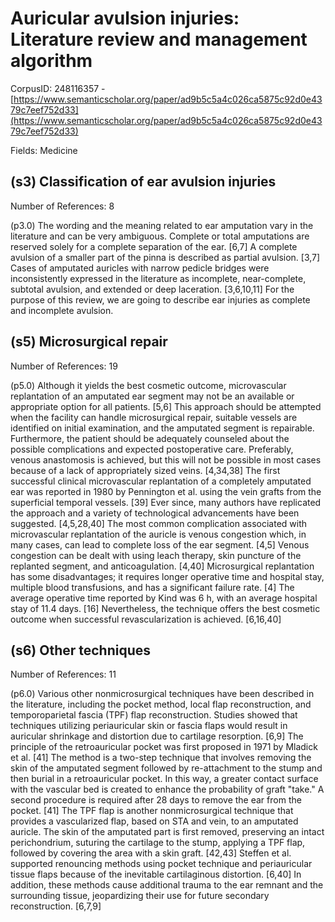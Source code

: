 # Auricular avulsion injuries: Literature review and management algorithm

CorpusID: 248116357 - [https://www.semanticscholar.org/paper/ad9b5c5a4c026ca5875c92d0e4379c7eef752d33](https://www.semanticscholar.org/paper/ad9b5c5a4c026ca5875c92d0e4379c7eef752d33)

Fields: Medicine

## (s3) Classification of ear avulsion injuries
Number of References: 8

(p3.0) The wording and the meaning related to ear amputation vary in the literature and can be very ambiguous. Complete or total amputations are reserved solely for a complete separation of the ear. [6,7] A complete avulsion of a smaller part of the pinna is described as partial avulsion. [3,7] Cases of amputated auricles with narrow pedicle bridges were inconsistently expressed in the literature as incomplete, near-complete, subtotal avulsion, and extended or deep laceration. [3,6,10,11] For the purpose of this review, we are going to describe ear injuries as complete and incomplete avulsion.
## (s5) Microsurgical repair
Number of References: 19

(p5.0) Although it yields the best cosmetic outcome, microvascular replantation of an amputated ear segment may not be an available or appropriate option for all patients. [5,6] This approach should be attempted when the facility can handle microsurgical repair, suitable vessels are identified on initial examination, and the amputated segment is repairable. Furthermore, the patient should be adequately counseled about the possible complications and expected postoperative care. Preferably, venous anastomosis is achieved, but this will not be possible in most cases because of a lack of appropriately sized veins. [4,34,38] The first successful clinical microvascular replantation of a completely amputated ear was reported in 1980 by Pennington et al. using the vein grafts from the superficial temporal vessels. [39] Ever since, many authors have replicated the approach and a variety of technological advancements have been suggested. [4,5,28,40] The most common complication associated with microvascular replantation of the auricle is venous congestion which, in many cases, can lead to complete loss of the ear segment. [4,5] Venous congestion can be dealt with using leach therapy, skin puncture of the replanted segment, and anticoagulation. [4,40] Microsurgical replantation has some disadvantages; it requires longer operative time and hospital stay, multiple blood transfusions, and has a significant failure rate. [4] The average operative time reported by Kind was 6 h, with an average hospital stay of 11.4 days. [16] Nevertheless, the technique offers the best cosmetic outcome when successful revascularization is achieved. [6,16,40] 
## (s6) Other techniques
Number of References: 11

(p6.0) Various other nonmicrosurgical techniques have been described in the literature, including the pocket method, local flap reconstruction, and temporoparietal fascia (TPF) flap reconstruction. Studies showed that techniques utilizing periauricular skin or fascia flaps would result in auricular shrinkage and distortion due to cartilage resorption. [6,9] The principle of the retroauricular pocket was first proposed in 1971 by Mladick et al. [41] The method is a two-step technique that involves removing the skin of the amputated segment followed by re-attachment to the stump and then burial in a retroauricular pocket. In this way, a greater contact surface with the vascular bed is created to enhance the probability of graft "take." A second procedure is required after 28 days to remove the ear from the pocket. [41] The TPF flap is another nonmicrosurgical technique that provides a vascularized flap, based on STA and vein, to an amputated auricle. The skin of the amputated part is first removed, preserving an intact perichondrium, suturing the cartilage to the stump, applying a TPF flap, followed by covering the area with a skin graft. [42,43] Steffen et al. supported renouncing methods using pocket technique and periauricular tissue flaps because of the inevitable cartilaginous distortion. [6,40] In addition, these methods cause additional trauma to the ear remnant and the surrounding tissue, jeopardizing their use for future secondary reconstruction. [6,7,9] 
